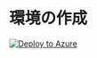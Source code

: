 # 環境の作成

[![Deploy to Azure](https://aka.ms/deploytoazurebutton)](https://portal.azure.com/#create/Microsoft.Template/uri/https%3A%2F%2Fraw.githubusercontent.com%2Fkohei3110%2FDatabase-Migration-Hands-on-Lab%2Fmaster%2Ftemplates%2Ftemplate.json)